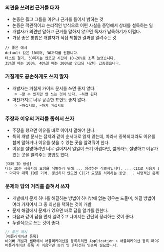 ### 의견을 쓰려면 근거를 대자

- 논증은 옳고 그름을 이유나 근거를 들어서 밝히는 것
- 논증은 객관적이고 논리적인 방식으로 어떤 사실을 증명해서 상대를 설득하는 일
- 개발자가 의견만 말하고 근거를 말하지 않으면 독자가 납득하기가 어렵다.
- 가장 좋은 방법은 개발자가 직접 체험한 결과를 알려주는 것

```
// 좋은 예시
default 값은 10이며, 30까지를 권합니다. 
테스트 결과, 30까지는 인코딩 시간이 10~20%로 소폭 늘었습니다. 
35%일 때는 100%, 40%일 때는 200%로 인코딩 시간이 급증했습니다.
```

### 거칠게도 공손하게도 쓰지 말자

- 개발자는 거칠게 가이드 문서를 쓰면 좋지 않다.
    - `~할 수 있지만 안 쓰는 것이 낫다, ~하면 된다`
- 마찬가지로 너무 공손한 표현도 좋지 않다.
    - `~하십시오, ~하지 마십시오`

### 주장과 이유의 거리를 좁혀서 쓰자

- 주장을 했으면 이유를 바로 이어서 말해야 한다.
- 특히 개발 문서는 잡지와 같이 순서대로 읽지 않는데, 따라서 중복되더라도 이유를 함께 말하거나 이유를 찾을 수 있는 곳을 알려줘야 한다.
- 이유를 설명하려면 너무 길어져서 일일이 쓰기 어렵다면, 짧게라도 설명하고 이유가 있는 곳을 알려주는 방법도 있다.

```jsx
[대화 ID 생성]
대화 ID는 사용자의 요청을 식별하기 위해 ... 생성하는 식별자입니다. ... CIC로 사용자 요청을 전달할 때마다 마지막 대화 ID를 갱신해야 합니다.
* 마지막 대화 ID를 기억, 갱신하지 안으면 CIC가 요청을 처리하는 동안 ... 치명적인 문제가 생깁니다. 자세한 내용은 CIC > 개요 > 간접 대화 구조에서 확인하십시오...
```

### 문제와 답의 거리를 좁혀서 쓰자

- 개발에서 문제 하나를 해결하는 방법이 하나밖에 없는 경우는 드물며, 해결 방법이 여러 가지여서 그 중 최선을 택하는 것이 개발
- 문제 해결에서 문제가 있으면 바로 답을 알기를 원한다.
- 다음과 같이 답을 먼저 알려주고 나머지는 간단히 정리하는 것이 좋다.
- 두괄식으로 쓰는 것이 좋다.

```jsx
// 좋은 예시
[애플리케이션 등록]
네이버 개발자 센터에서 애플리케이션을 등록하려면 Application > 애플리케이션 등록 페이지로 이동해서 지시에 따르세요. 
애플리케이션 등록 시 이용약관 동의 및 휴대전화 인증이 필요합니다.
```